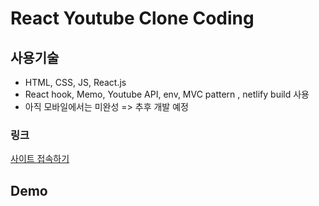 # React Youtube Clone Coding

## 사용기술

- HTML, CSS, JS, React.js
- React hook, Memo, Youtube API, env, MVC pattern , netlify build 사용
- 아직 모바일에서는 미완성 => 추후 개발 예정

### 링크
[사이트 접속하기](https://5f95a3ebccb688ba4d0a2408--react-youtube-jun.netlify.app)

## Demo



